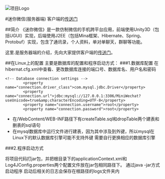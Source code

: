 ![项目Logo](http://images.cnblogs.com/cnblogs_com/xiaozefeng/686123/o_Logo.png)

#迷你微信(服务器端)
客户端的[传送门][1]

##简介
《迷你微信》是一款仿制微信的手机跨平台应用，前端使用Unity3D（包括UGUI）实现，后端使用J2EE（包括Mina框架、Hibernate、Spring、Protobuf）实现，包含了通讯录，个人资料，单对单聊天，群聊等功能。

这里.是服务器端的介绍，先向大家提供客户端的[传送门][1]。

##在Linux上的配置
主要是数据库的配置和程序启动方式：
###1.数据库配置
在hibernat.cfg.xml中查看、更改数据库连接的端口号、数据库名、用户名和密码
```
<!-- Database connection settings -->
		<property name="connection.driver_class">com.mysql.jdbc.Driver</property>
		<property name="connection.url">jdbc:mysql://127.0.0.1:3306/MiniWechat?useUnicode=true&amp;characterEncoding=UTF-8</property>
		<property name="connection.username">root</property>
		<property name="connection.password">root</property>
```
- 在/WebContent/WEB-INF路径下有createTable.sql和dropTable两个建表和删表的sql语句
- 在mysql数据库中运行文件进行建表，因为其中涉及到外键，所以mysql在Linux下的默认数据库引擎可能不支持外键 需要自行更换相应的数据库引擎

###2.程序启动方式

将项目代码打jar包，并把根目录下的applicationContext.xml和Log4JConfig.properties两个配置文件放在jar包相同路径下。
通过java -jar方式启动程序
启动后相关的日志会保存在根路径的logs文件夹内









[1]: https://github.com/MrNerverDie/MiniWeChat-Client
